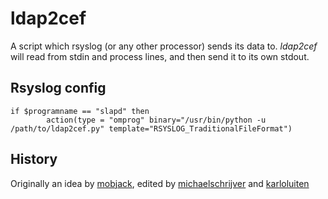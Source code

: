 # ldap2cef
A script which rsyslog (or any other processor) sends its data to.
*ldap2cef* will read from stdin and process lines, and then send it to its own stdout.

## Rsyslog config
```
if $programname == "slapd" then
        action(type = "omprog" binary="/usr/bin/python -u /path/to/ldap2cef.py" template="RSYSLOG_TraditionalFileFormat")
```

## History
Originally an idea by [mobjack](https://github.com/mobjack/LDAP2CEF), edited by [michaelschrijver](https://github.com/michaelschrijver/ldap2cef) and [karloluiten](https://github.com/karloluiten/ldap2cef)
